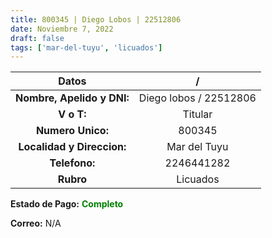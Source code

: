 ```yaml
---
title: 800345 | Diego Lobos | 22512806
date: Noviembre 7, 2022
draft: false
tags: ['mar-del-tuyu', 'licuados']
---
```


|          **Datos**         |            /           |
|:--------------------------:|:----------------------:|
| **Nombre, Apelido y DNI:** | Diego lobos / 22512806 |
|         **V o T:**         |         Titular        |
|      **Numero Unico:**     |         800345         |
| **Localidad y Direccion:** |      Mar del Tuyu      |
|        **Telefono:**       |       2246441282       |
|          **Rubro**         |        Licuados        |

**Estado de Pago:** <span style="color:green">**Completo**</span>

**Correo:** N/A
